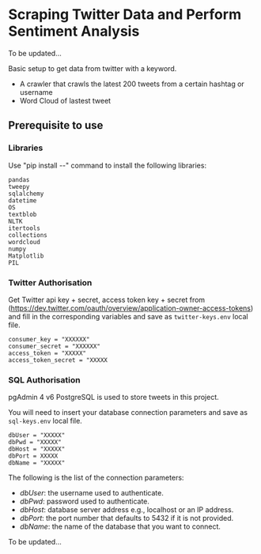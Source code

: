 # Scraping Twitter Data and Perform Sentiment Analysis
To be updated...

Basic setup to get data from twitter with a keyword.

* A crawler that crawls the latest 200 tweets from a certain hashtag or username
* Word Cloud of lastest tweet

## Prerequisite to use
### Libraries
Use "pip install --" command to install the following libraries:

```
pandas
tweepy
sqlalchemy
datetime
OS
textblob
NLTK
itertools
collections
wordcloud
numpy
Matplotlib
PIL
```
### Twitter Authorisation
Get Twitter api key + secret, access token key + secret from (https://dev.twitter.com/oauth/overview/application-owner-access-tokens) and fill in the corresponding variables and save as `twitter-keys.env` local file.
```
consumer_key = "XXXXXX"
consumer_secret = "XXXXXX"
access_token = "XXXXX"
access_token_secret = "XXXXX
```
### SQL Authorisation
pgAdmin 4 v6 PostgreSQL is used to store tweets in this project.

You will need to insert your database connection parameters and save as `sql-keys.env` local file.

```
dbUser = "XXXXX"
dbPwd = "XXXXX" 
dbHost = "XXXXX"
dbPort = XXXXX
dbName = "XXXXX"
```
The following is the list of the connection parameters:
- *dbUser*: the username used to authenticate.
- *dbPwd*: password used to authenticate.
- *dbHost*: database server address e.g., localhost or an IP address.
- *dbPort*: the port number that defaults to 5432 if it is not provided.
- *dbName*: the name of the database that you want to connect.

To be updated...
